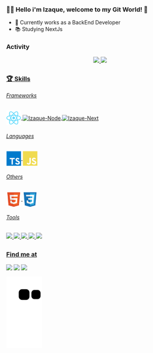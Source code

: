 ### 👨‍💻 Hello i'm Izaque, welcome to my Git World! 👋

- 📎 Currently works as a BackEnd Developer
- 📚 Studying NextJs

### Activity
<div align="center">
  
  
  <a href="https://github.com/IzaqueNunes">
  <img height="180em" src="https://github-readme-stats.vercel.app/api?username=izaquenunes&show_icons=true&theme=material-palenight&include_all_commits=true&count_private=true"/>
  <img height="180em" src="https://github-readme-stats.vercel.app/api/top-langs/?username=izaquenunes&layout=compact&langs_count=7&theme=material-palenight "/>
</div>
 
  ##
  
  ### 🏆 Skills
  <div style="display: inline_block">
   
   <h6>Frameworks</h6>
   <img align="center" alt="Izaque-React" height="40" src="https://raw.githubusercontent.com/devicons/devicon/master/icons/react/react-original.svg"/>
   <img align="center" alt="Izaque-Node" height="40" src="https://cdn.jsdelivr.net/gh/devicons/devicon/icons/nodejs/nodejs-original.svg" />
    <img align="center" alt="Izaque-Next" height="40" src="https://cdn.jsdelivr.net/gh/devicons/devicon/icons/nextjs/nextjs-original-wordmark.svg" />
    
  <h6>Languages</h6>
  <img align="center" alt="Izaque-Ts" height="40" src="https://raw.githubusercontent.com/devicons/devicon/master/icons/typescript/typescript-plain.svg">
  <img align="center" alt="Izaque-Js" height="40" src="https://raw.githubusercontent.com/devicons/devicon/master/icons/javascript/javascript-plain.svg">
    
  <h6>Others</h6>
  <img align="center" alt="Izaque-HTML" height="40" src="https://raw.githubusercontent.com/devicons/devicon/master/icons/html5/html5-original.svg">
  <img align="center" alt="Izaque-CSS" height="40" src="https://raw.githubusercontent.com/devicons/devicon/master/icons/css3/css3-original.svg">
    
  <h6>Tools</h6>
  <img height="40px" src="https://cdn.jsdelivr.net/gh/devicons/devicon/icons/wordpress/wordpress-original.svg" />
  <img height="40px" src="https://cdn.jsdelivr.net/gh/devicons/devicon/icons/docker/docker-original.svg" />
  <img height="40px" src="https://img.icons8.com/color/48/000000/chakra-ui.png" />
  <img height="40px" src="https://cdn.jsdelivr.net/gh/devicons/devicon/icons/firebase/firebase-plain-wordmark.svg" />
  <img height="40px" src="https://avatars.githubusercontent.com/u/17219288?s=200&v=4" />
  </div>
  
  ##
 
  ### Find me at
<div> 
  <a href="https://instagram.com/izaque_nunes" target="_blank"><img src="https://img.shields.io/badge/-Instagram-%23E4405F?style=for-the-badge&logo=instagram&logoColor=white" target="_blank"></a>
  <a href = "mailto:izaquenunes560@gmail.com"><img src="https://img.shields.io/badge/-Gmail-%23333?style=for-the-badge&logo=gmail&logoColor=white" target="_blank"></a>
  <a href="https://www.linkedin.com/in/izaque-dione-nunes-435625142/" target="_blank"><img src="https://img.shields.io/badge/-LinkedIn-%230077B5?style=for-the-badge&logo=linkedin&logoColor=white" target="_blank"></a> 
  
   ![Snake animation](https://github.com/IzaqueNunes/IzaqueNunes/blob/output/github-contribution-grid-snake.svg)
 
</div>
